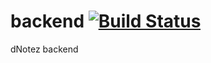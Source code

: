 backend [![Build Status](https://travis-ci.org/dnotez/backend.svg?branch=master)](https://travis-ci.org/dnotez/backend)
=======

dNotez backend
